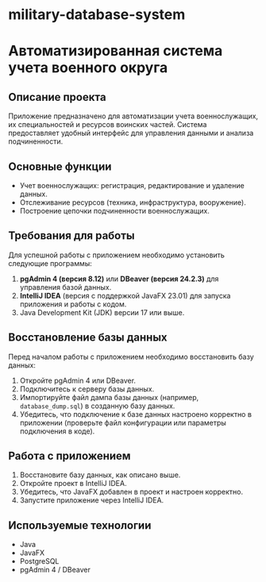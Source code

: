 # military-database-system
# Автоматизированная система учета военного округа

## Описание проекта
Приложение предназначено для автоматизации учета военнослужащих, их специальностей и ресурсов воинских частей. Система предоставляет удобный интерфейс для управления данными и анализа подчиненности.

## Основные функции
- Учет военнослужащих: регистрация, редактирование и удаление данных.
- Отслеживание ресурсов (техника, инфраструктура, вооружение).
- Построение цепочки подчиненности военнослужащих.

## Требования для работы
Для успешной работы с приложением необходимо установить следующие программы:
1. **pgAdmin 4 (версия 8.12)** или **DBeaver (версия 24.2.3)** для управления базой данных.
2. **IntelliJ IDEA** (версия с поддержкой JavaFX 23.01) для запуска приложения и работы с кодом.
3. Java Development Kit (JDK) версии 17 или выше.

## Восстановление базы данных
Перед началом работы с приложением необходимо восстановить базу данных:
1. Откройте pgAdmin 4 или DBeaver.
2. Подключитесь к серверу базы данных.
3. Импортируйте файл дампа базы данных (например, `database_dump.sql`) в созданную базу данных.
4. Убедитесь, что подключение к базе данных настроено корректно в приложении (проверьте файл конфигурации или параметры подключения в коде).

## Работа с приложением
1. Восстановите базу данных, как описано выше.
2. Откройте проект в IntelliJ IDEA.
3. Убедитесь, что JavaFX добавлен в проект и настроен корректно.
4. Запустите приложение через IntelliJ IDEA.

## Используемые технологии
- Java
- JavaFX
- PostgreSQL
- pgAdmin 4 / DBeaver





